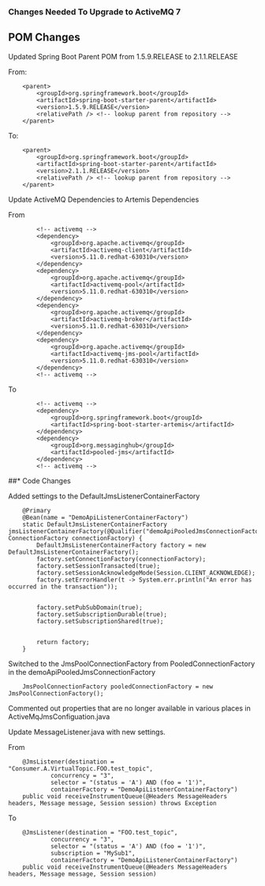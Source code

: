 ### Changes Needed To Upgrade to ActiveMQ 7

## POM Changes

Updated Spring Boot Parent POM from 1.5.9.RELEASE to 2.1.1.RELEASE

From:
```
	<parent>
		<groupId>org.springframework.boot</groupId>
		<artifactId>spring-boot-starter-parent</artifactId>
		<version>1.5.9.RELEASE</version>
		<relativePath /> <!-- lookup parent from repository -->
	</parent>
```
To:
```
	<parent>
		<groupId>org.springframework.boot</groupId>
		<artifactId>spring-boot-starter-parent</artifactId>
		<version>2.1.1.RELEASE</version>
		<relativePath /> <!-- lookup parent from repository -->
	</parent>
```

Update ActiveMQ Dependencies to Artemis Dependencies

From
```
        <!-- activemq -->
        <dependency>
            <groupId>org.apache.activemq</groupId>
            <artifactId>activemq-client</artifactId>
            <version>5.11.0.redhat-630310</version>
        </dependency>
        <dependency>
            <groupId>org.apache.activemq</groupId>
            <artifactId>activemq-pool</artifactId>
            <version>5.11.0.redhat-630310</version>
        </dependency>
        <dependency>
            <groupId>org.apache.activemq</groupId>
            <artifactId>activemq-broker</artifactId>
            <version>5.11.0.redhat-630310</version>
        </dependency>
        <dependency>
            <groupId>org.apache.activemq</groupId>
            <artifactId>activemq-jms-pool</artifactId>
            <version>5.11.0.redhat-630310</version>
        </dependency>
        <!-- activemq -->
```
To
```
        <!-- activemq -->   
		<dependency>
			<groupId>org.springframework.boot</groupId>
			<artifactId>spring-boot-starter-artemis</artifactId>
		</dependency>
		<dependency>
			<groupId>org.messaginghub</groupId>
			<artifactId>pooled-jms</artifactId>
		</dependency>
		<!-- activemq -->
```

##* Code Changes

Added settings to the DefaultJmsListenerContainerFactory

```
    @Primary
    @Bean(name = "DemoApiListenerContainerFactory")
    static DefaultJmsListenerContainerFactory jmsListenerContainerFactory(@Qualifier("demoApiPooledJmsConnectionFactory") ConnectionFactory connectionFactory) {
    	DefaultJmsListenerContainerFactory factory = new DefaultJmsListenerContainerFactory();
        factory.setConnectionFactory(connectionFactory);
        factory.setSessionTransacted(true);
        factory.setSessionAcknowledgeMode(Session.CLIENT_ACKNOWLEDGE);
        factory.setErrorHandler(t -> System.err.println("An error has occurred in the transaction"));
        
        
		factory.setPubSubDomain(true);
		factory.setSubscriptionDurable(true);
		factory.setSubscriptionShared(true);

        
        return factory;
    }
```

Switched to the JmsPoolConnectionFactory from PooledConnectionFactory in the demoApiPooledJmsConnectionFactory

```
   	JmsPoolConnectionFactory pooledConnectionFactory = new JmsPoolConnectionFactory();
```

Commented out properties that are no longer available in various places in ActiveMqJmsConfiguation.java

Update MessageListener.java with new settings.

From
```
    @JmsListener(destination = "Consumer.A.VirtualTopic.FOO.test_topic",
            concurrency = "3",
            selector = "(status = 'A') AND (foo = '1')",
            containerFactory = "DemoApiListenerContainerFactory")
    public void receiveInstrumentQueue(@Headers MessageHeaders headers, Message message, Session session) throws Exception 
```
To
```
	@JmsListener(destination = "FOO.test_topic", 
			concurrency = "3", 
			selector = "(status = 'A') AND (foo = '1')", 
			subscription = "MySub1", 
			containerFactory = "DemoApiListenerContainerFactory")
	public void receiveInstrumentQueue(@Headers MessageHeaders headers, Message message, Session session)
```
	